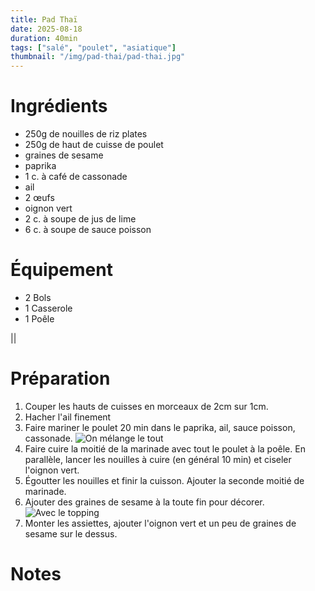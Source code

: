 ```yaml
---
title: Pad Thaï
date: 2025-08-18
duration: 40min
tags: ["salé", "poulet", "asiatique"]
thumbnail: "/img/pad-thai/pad-thai.jpg"
---
```


# Ingrédients

+ 250g de nouilles de riz plates
+ 250g de haut de cuisse de poulet
+ graines de sesame
+ paprika
+ 1 c. à café de cassonade
+ ail
+ 2 œufs
+ oignon vert
+ 2 c. à soupe de jus de lime
+ 6 c. à soupe de sauce poisson


# Équipement

+ 2 Bols
+ 1 Casserole
+ 1 Poêle

||

# Préparation

1. Couper les hauts de cuisses en morceaux de 2cm sur 1cm.
2. Hacher l'ail finement
3. Faire mariner le poulet 20 min dans le paprika, ail, sauce poisson, cassonade.
![On mélange le tout](/img/pad-thai/pad-thai-step-3.jpg)
4. Faire cuire la moitié de la marinade avec tout le poulet à la poêle. En parallèle, lancer les nouilles
à cuire (en général 10 min) et ciseler l'oignon vert.
5. Égoutter les nouilles et finir la cuisson. Ajouter la seconde moitié de marinade.
6. Ajouter des graines de sesame à la toute fin pour décorer.
![Avec le topping](/img/pad-thai/pad-thai-step-6.jpg)
7. Monter les assiettes, ajouter l'oignon vert et un peu de graines de sesame sur le dessus.

# Notes
